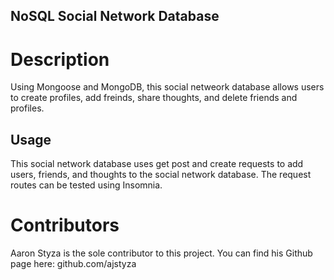 ## NoSQL Social Network Database

# Description
Using Mongoose and MongoDB, this social netweork database allows users to create profiles, add freinds, share thoughts, and delete friends and profiles. 

## Usage
This social network database uses get post and create requests to add users, friends, and thoughts to the social network database. The request routes can be tested using Insomnia.

# Contributors
Aaron Styza is the sole contributor to this project. You can find his Github page here: github.com/ajstyza
